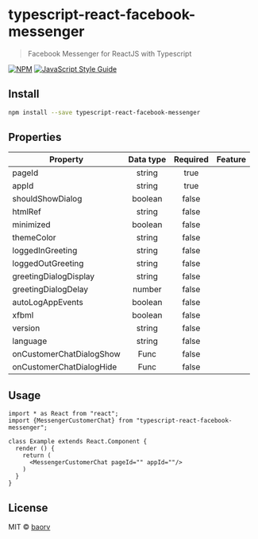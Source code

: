 # typescript-react-facebook-messenger

> Facebook Messenger for ReactJS with Typescript

[![NPM](https://img.shields.io/npm/v/typescript-react-facebook-messenger.svg)](https://www.npmjs.com/package/typescript-react-facebook-messenger) [![JavaScript Style Guide](https://img.shields.io/badge/code_style-standard-brightgreen.svg)](https://standardjs.com)

## Install

```bash
npm install --save typescript-react-facebook-messenger
```

## Properties

| Property                 | Data type | Required | Feature |
|--------------------------|:---------:|:--------:|:-------:|
| pageId                   |   string  |   true   |         |
| appId                    |   string  |   true   |         |
| shouldShowDialog         |  boolean  |   false  |         |
| htmlRef                  |   string  |   false  |         |
| minimized                |  boolean  |   false  |         |
| themeColor               |   string  |   false  |         |
| loggedInGreeting         |   string  |   false  |         |
| loggedOutGreeting        |   string  |   false  |         |
| greetingDialogDisplay    |   string  |   false  |         |
| greetingDialogDelay      |   number  |   false  |         |
| autoLogAppEvents         |  boolean  |   false  |         |
| xfbml                    |  boolean  |   false  |         |
| version                  |   string  |   false  |         |
| language                 |   string  |   false  |         |
| onCustomerChatDialogShow |    Func   |   false  |         |
| onCustomerChatDialogHide |    Func   |   false  |         |

## Usage

```tsx
import * as React from "react";
import {MessengerCustomerChat} from "typescript-react-facebook-messenger";

class Example extends React.Component {
  render () {
    return (
      <MessengerCustomerChat pageId="" appId=""/>
    )
  }
}
```

## License

MIT © [baorv](https://github.com/baorv)
